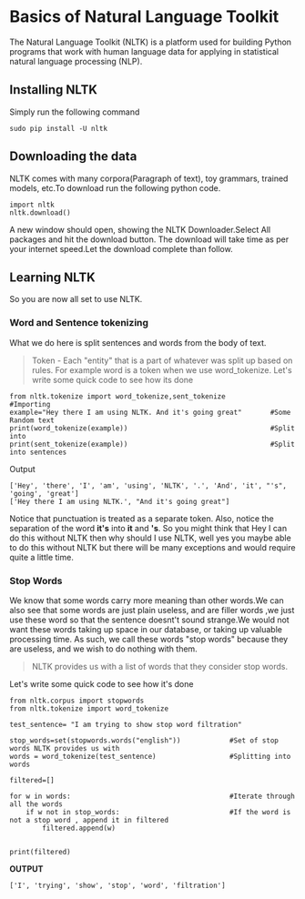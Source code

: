 # Basics of Natural Language Toolkit
The Natural Language Toolkit (NLTK) is a platform used for building Python programs that work with human language data for applying in statistical natural language processing (NLP). 

## Installing NLTK
Simply run the following command
```
sudo pip install -U nltk
```

## Downloading the data
NLTK comes with many corpora(Paragraph of text), toy grammars, trained models, etc.To download run the following python code.

```
import nltk
nltk.download()
```

A new window should open, showing the NLTK Downloader.Select All packages and hit the download button.
The download will take time as per your internet speed.Let the download complete than follow.

## Learning NLTK
So you are now all set to use NLTK.

### Word and Sentence tokenizing
What we do here is split sentences and words from the body of text.
> Token - Each "entity" that is a part of whatever was split up based on rules. For example word is a token when we use word_tokenize.
Let's write some quick code to see how its done
```
from nltk.tokenize import word_tokenize,sent_tokenize           #Importing
example="Hey there I am using NLTK. And it's going great"       #Some Random text
print(word_tokenize(example))                                   #Split into
print(sent_tokenize(example))                                   #Split into sentences
```
Output
```
['Hey', 'there', 'I', 'am', 'using', 'NLTK', '.', 'And', 'it', "'s", 'going', 'great']
['Hey there I am using NLTK.', "And it's going great"]
```
Notice that punctuation is treated as a separate token. Also, notice the separation of the word **it's** into **it** and **'s**. 
So you might think that Hey I can do this without NLTK then why should I use NLTK, well yes you maybe able to do this without NLTK but there will be many exceptions and would require quite a little time.

### Stop Words
We know that some words carry more meaning than other words.We can also see that some words are just plain useless, and are filler words ,we just use these word so that the sentence doesnt't sound strange.We would not want these words taking up space in our database, or taking up valuable processing time. As such, we call these words "stop words" because they are useless, and we wish to do nothing with them.

> NLTK provides us with a list of words that they consider stop words.

Let's write some quick code to see how it's done
```
from nltk.corpus import stopwords
from nltk.tokenize import word_tokenize

test_sentence= "I am trying to show stop word filtration"

stop_words=set(stopwords.words("english"))            #Set of stop words NLTK provides us with
words = word_tokenize(test_sentence)                  #Splitting into words

filtered=[]

for w in words:                                       #Iterate through all the words         
	if w not in stop_words:                           #If the word is not a stop word , append it in filtered
		filtered.append(w)


print(filtered)
```
**OUTPUT**
```
['I', 'trying', 'show', 'stop', 'word', 'filtration']
```